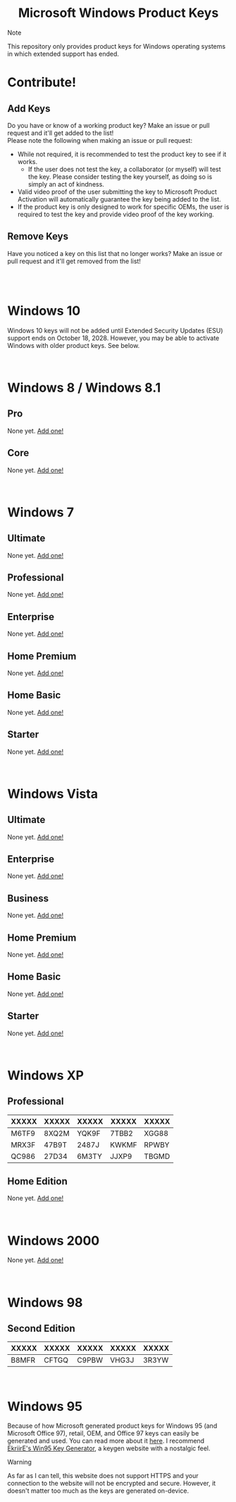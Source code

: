 <div align=center>

# Microsoft Windows Product Keys

</div>

> [!NOTE]
> This repository only provides product keys for Windows operating systems in which extended support has ended.

# Contribute!
## Add Keys
Do you have or know of a working product key? Make an issue or pull request and it'll get added to the list!\
Please note the following when making an issue or pull request:
- While not required, it is recommended to test the product key to see if it works.
  - If the user does not test the key, a collaborator (or myself) will test the key. Please consider testing the key yourself, as doing so is simply an act of kindness.
- Valid video proof of the user submitting the key to Microsoft Product Activation will automatically guarantee the key being added to the list.
- If the product key is only designed to work for specific OEMs, the user is required to test the key and provide video proof of the key working.

## Remove Keys
Have you noticed a key on this list that no longer works? Make an issue or pull request and it'll get removed from the list!


<br>
<br>


# Windows 10
Windows 10 keys will not be added until Extended Security Updates (ESU) support ends on October 18, 2028. However, you may be able to activate Windows with older product keys. See below.


<br>


# Windows 8 / Windows 8.1
## Pro
None yet. [Add one!](#add-keys)

## Core
None yet. [Add one!](#add-keys)


<br>


# Windows 7
## Ultimate
None yet. [Add one!](#add-keys)

## Professional
None yet. [Add one!](#add-keys)

## Enterprise
None yet. [Add one!](#add-keys)

## Home Premium
None yet. [Add one!](#add-keys)

## Home Basic
None yet. [Add one!](#add-keys)

## Starter
None yet. [Add one!](#add-keys)


<br>


# Windows Vista
## Ultimate
None yet. [Add one!](#add-keys)

## Enterprise
None yet. [Add one!](#add-keys)

## Business
None yet. [Add one!](#add-keys)

## Home Premium
None yet. [Add one!](#add-keys)

## Home Basic
None yet. [Add one!](#add-keys)

## Starter
None yet. [Add one!](#add-keys)


<br>


# Windows XP
## Professional
| XXXXX | XXXXX | XXXXX | XXXXX | XXXXX |
| - | - | - | - | - |
| M6TF9 | 8XQ2M | YQK9F | 7TBB2 | XGG88 |
| MRX3F | 47B9T | 2487J | KWKMF | RPWBY |
| QC986 | 27D34 | 6M3TY | JJXP9 | TBGMD |

## Home Edition
None yet. [Add one!](#add-keys)


<br>


# Windows 2000
None yet. [Add one!](#add-keys)


<br>


# Windows 98
## Second Edition
| XXXXX | XXXXX | XXXXX | XXXXX | XXXXX |
| - | - | - | - | - |
| B8MFR | CFTGQ | C9PBW | VHG3J | 3R3YW |


<br>


# Windows 95
Because of how Microsoft generated product keys for Windows 95 (and Microsoft Office 97), retail, OEM, and Office 97 keys can easily be generated and used. You can read more about it [here](https://en.wikipedia.org/wiki/Product_key#Windows_95_retail_key). I recommend [EkriirE's Win95 Key Generator](https://retro.network/win95/keygen), a keygen website with a nostalgic feel.
> [!WARNING]
> As far as I can tell, this website does not support HTTPS and your connection to the website will not be encrypted and secure. However, it doesn't matter too much as the keys are generated on-device.


<!-- Bush hid the facts
